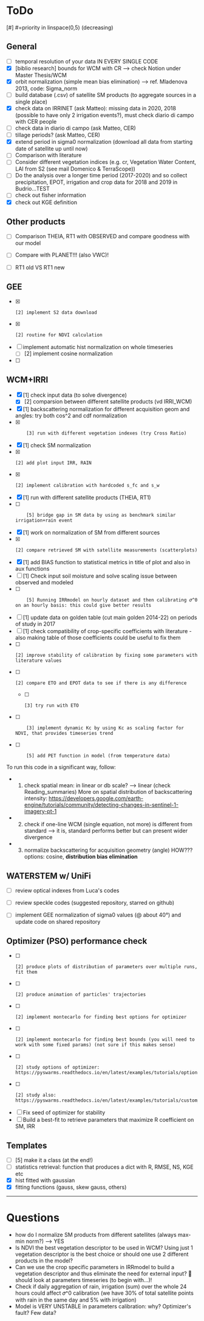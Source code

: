 # ToDo

[#] #=priority in linspace(0,5) (decreasing)

## General
- [ ] temporal resolution of your data IN EVERY SINGLE CODE
- [x] [biblio research] bounds for WCM with CR --> check Notion under Master Thesis/WCM
- [x] orbit normalization (simple mean bias elimination) --> ref. Mladenova 2013, code: Sigma_norm
- [ ] build database (.csv) of satellite SM products (to aggregate sources in a single place)
- [x] check data on IRRINET (ask Matteo): missing data in 2020, 2018 (possible to have only 2 irrigation events?), must check diario di campo with CER people
- [ ] check data in diario di campo (ask Matteo, CER)
- [ ] tillage periods? (ask Matteo, CER)
- [x] extend period in sigma0 normalization (download all data from starting date of satellite up until now)
- [ ] Comparison with literature
- [ ] Consider different vegetation indices (e.g. cr, Vegetation Water Content, LAI from S2 (see mail Domenico & TerraScope))
- [ ] Do the analysis over a longer time period (2017-2020) and so collect precipitation, EPOT, irrigation and crop data for 2018 and 2019 in Budrio...TEST
- [ ] check out fisher information
- [x] check out KGE definition

## Other products
- [ ] Comparison THEIA, RT1 with OBSERVED and compare goodness with our model
- [ ] Compare with PLANET!!! (also VWC)!
- [ ] RT1 old VS RT1 new


## GEE
- [x]     [2] implement S2 data download
- [x]     [2] routine for NDVI calculation
- [ ] implement automatic hist normalization on whole timeseries
    - [ ] [2] implement cosine normalization
- [ ] 

## WCM+IRRI
- [x] [1] check input data (to solve divergence)
    - [x] [2] comparsion between different satellite products (vd IRRI_WCM)
- [x] [1] backscattering normalization for different acquisition geom and angles: try both cos^2 and cdf normalization 
- [x]         [3] run with different vegetation indexes (try Cross Ratio)
- [x] [1] check SM normalization
- [x]     [2] add plot input IRR, RAIN
- [x]     [2] implement calibration with hardcoded s_fc and s_w
- [x] [1] run with different satellite products (THEIA, RT1)
- [ ]         [5] bridge gap in SM data by using as benchmark similar irrigation+rain event
- [x] [1] work on normalization of SM from different sources
- [x]     [2] compare retrieved SM with satellite measurements (scatterplots)
- [x] [1] add BIAS function to statistical metrics in title of plot and also in aux functions
- [ ] [1] Check input soil moisture and solve scaling issue between observed and modeled
- [ ]         [5] Running IRRmodel on hourly dataset and then calibrating 𝜎^0 on an hourly basis: this could give better results
- [ ] [1] update data on golden table (cut main golden 2014-22) on periods of study in 2017
- [ ] [1] check compatibility of crop-specific coefficients with literature - also making table of those coefficients could be useful to fix them
- [ ]     [2] improve stability of calibration by fixing some parameters with literature values
- [ ]     [2] compare ETO and EPOT data to see if there is any difference
    - [ ]     [3] try run with ETO
- [ ]         [3] implement dynamic Kc by using Kc as scaling factor for NDVI, that provides timeseries trend
- [ ]         [5] add PET function in model (from temperature data)

To run this code in a significant way, follow:
- 1. check spatial mean: in linear or db scale? --> linear (check Reading_summaries)
    More on spatial distribution of backscattering intensity:
    https://developers.google.com/earth-engine/tutorials/community/detecting-changes-in-sentinel-1-imagery-pt-1
- 2. check if one-line WCM (single equation, not more) is different from standard
    --> it is, standard performs better but can present wider divergence
- 3. normalize backscattering for acquisition geometry (angle) HOW??? options: cosine, **distribution bias elimination**

## WATERSTEM w/ UniFi
- [ ] review optical indexes from Luca's codes
- [ ] review speckle codes (suggested repository, starred on github)
- [ ] implement GEE normalization of sigma0 values (@ about 40°) and update code on shared repository


## Optimizer (PSO) performance check
- [ ]     [2] produce plots of distribution of parameters over multiple runs, fit them
- [ ]     [2] produce animation of particles' trajectories
- [ ]     [2] implement montecarlo for finding best options for optimizer
- [ ]     [2] implement montecarlo for finding best bounds (you will need to work with some fixed params) (not sure if this makes sense)
- [ ]     [2] study options of optimizer: https://pyswarms.readthedocs.io/en/latest/examples/tutorials/options_handler.html 
- [ ]     [2] study also: https://pyswarms.readthedocs.io/en/latest/examples/tutorials/custom_optimization_loop.html
- [ ] Fix seed of optimizer for stability
- [ ] Build a best-fit to retrieve parameters that maximize R coefficient on SM, IRR

## Templates
- [ ] [5] make it a class (at the end!)
- [ ] statistics retrieval: function that produces a dict with R, RMSE, NS, KGE etc
- [x] hist fitted with gaussian
- [x] fitting functions (gauss, skew gauss, others)

------------------------------------------------------------------------------
# Questions

- how do I normalize SM products from different satellites (always max-min norm?) --> YES
- Is NDVI the best vegetation descriptor to be used in WCM? Using just 1 vegetation descriptor is the best choice or should one use 2 different products in the model?
- Can we use the crop specific parameters in IRRmodel to build a vegetation descriptor and thus eliminate the need for external input?  should look at parameters timeseries (to begin with…)!
- Check if daily aggregation of rain, irrigation (sum) over the whole 24 hours could affect 𝜎^0 calibration (we have 30% of total satellite points with rain in the same day and 5% with irrigation)
- Model is VERY UNSTABLE in parameters calibration: why? Optimizer's fault? Few data?
